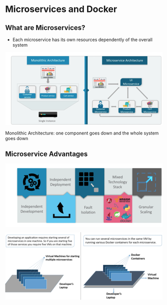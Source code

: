 # Microservices and Docker

## What are Microservices?

* Each microservice has its own resources dependently of the overall system

![](../../../../.gitbook/assets/image%20%2873%29.png)

Monolithic Architecture: one component goes down and the whole system goes down

## Microservice Advantages

![](../../../../.gitbook/assets/image%20%2874%29.png)

![](../../../../.gitbook/assets/image%20%2838%29.png)

